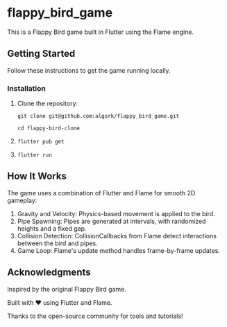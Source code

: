 # flappy_bird_game

This is a Flappy Bird game built in Flutter using the Flame engine.

## Getting Started

Follow these instructions to get the game running locally.

### Installation
1. Clone the repository:

   `git clone git@github.com:algork/flappy_bird_game.git`

   `cd flappy-bird-clone`
2. `flutter pub get`
3. `flutter run`

## How It Works
The game uses a combination of Flutter and Flame for smooth 2D gameplay:

1. Gravity and Velocity: Physics-based movement is applied to the bird.
2. Pipe Spawning: Pipes are generated at intervals, with randomized heights and a fixed gap.
3. Collision Detection: CollisionCallbacks from Flame detect interactions between the bird and pipes.
4. Game Loop: Flame's update method handles frame-by-frame updates.

## Acknowledgments
Inspired by the original Flappy Bird game.

Built with ❤️ using Flutter and Flame.

Thanks to the open-source community for tools and tutorials!